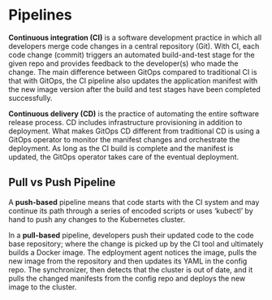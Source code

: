 # Pipelines

**Continuous integration (CI)** is a software development practice in which all developers merge code changes in a central repository (Git). With CI, each code change
(commit) triggers an automated build-and-test stage for the given repo and provides feedback to the developer(s) who made the change. The main difference between GitOps compared to traditional CI is that with GitOps, the CI pipeline also updates the application manifest with the new image version after the build and test
stages have been completed successfully. 

**Continuous delivery (CD)** is the practice of automating the entire software release process. CD includes infrastructure provisioning in addition to deployment. What makes
GitOps CD different from traditional CD is using a GitOps operator to monitor the manifest changes and orchestrate the deployment. As long as the CI build is complete and
the manifest is updated, the GitOps operator takes care of the eventual deployment. 

## Pull vs Push Pipeline

A **push-based** pipeline means that code starts with the CI system and may continue its path through a series of encoded scripts or uses ‘kubectl’ by hand to push any changes to the Kubernetes cluster.

In a **pull-based** pipeline, developers push their updated code to the code base repository; where the change is picked up by the CI tool and ultimately builds a Docker image. The edployment agent notices the image, pulls the new image from the repository and then updates its YAML in the config repo. The synchronizer, then detects that the cluster is out of date, and it pulls the changed manifests from the config repo and deploys the new image to the cluster.  

<ImgCard url="https://images.contentstack.io/v3/assets/blt300387d93dabf50e/blt31fc28ca69fa30a8/5a5e940703361d7a0b2936a5/gitops_cd_pipeline.png" width="700" ></ImgCard>